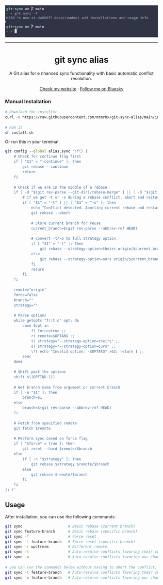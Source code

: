 ![hero](github.png)

---

<h1 align="center">git sync alias</h1>

<p align="center">
    A Git alias for e nhanced sync functionality with basic automatic conflict resolution.
    <br />
    <br />
    <a target="_blank" href="https://mat-m.com">Check my website</a>
    ·
    <a target="_blank" href="https://bsky.app/profile/mat-m.com">Follow me on Bluesky</a>
  </p>
</p>

### Manual Installation
```bash
# Download the installer
curl -O https://raw.githubusercontent.com/mtmr0x/git-sync-alias/main/install.sh

# Run it
sh install.sh
```

Or run this in your terminal:
```bash
git config --global alias.sync '!f() {
    # Check for continue flag first
    if [ "$1" = "-continue" ]; then
        git rebase --continue
        return
    fi

    # Check if we are in the middle of a rebase
    if [ -d "$(git rev-parse --git-dir)/rebase-merge" ] || [ -d "$(git rev-parse --git-dir)/rebase-apply" ]; then
        # If we get -t or -o during a rebase conflict, abort and restart with that strategy
        if [ "$1" = "-t" ] || [ "$1" = "-o" ]; then
            echo "Conflict detected. Aborting current rebase and restarting with $1 strategy..."
            git rebase --abort

            # Store current branch for reuse
            current_branch=$(git rev-parse --abbrev-ref HEAD)

            # Convert -t/-o to full strategy option
            if [ "$1" = "-t" ]; then
                git rebase --strategy-option=theirs origin/$current_branch
            else
                git rebase --strategy-option=ours origin/$current_branch
            fi
            return
        fi
    fi

    remote="origin"
    force=false
    branch=""
    strategy=""

    # Parse options
    while getopts "fr:t:o" opt; do
        case $opt in
            f) force=true ;;
            r) remote=$OPTARG ;;
            t) strategy="--strategy-option=theirs" ;;
            o) strategy="--strategy-option=ours" ;;
            \?) echo "Invalid option: -$OPTARG" >&2; return 1 ;;
        esac
    done

    # Shift past the options
    shift $((OPTIND-1))

    # Get branch name from argument or current branch
    if [ -n "$1" ]; then
        branch=$1
    else
        branch=$(git rev-parse --abbrev-ref HEAD)
    fi

    # Fetch from specified remote
    git fetch $remote

    # Perform sync based on force flag
    if [ "$force" = true ]; then
        git reset --hard $remote/$branch
    else
        if [ -n "$strategy" ]; then
            git rebase $strategy $remote/$branch
        else
            git rebase $remote/$branch
        fi
    fi
}; f'

```

## Usage

After installation, you can use the following commands:

```bash
git sync                     # Basic rebase (current branch)
git sync feature-branch      # Basic rebase (specific branch)
git sync -f                  # Force reset
git sync -f feature-branch   # Force reset (specific branch)
git sync -r upstream         # Different remote
git sync -t                  # Auto-resolve conflicts favoring their changes
git sync -o                  # Auto-resolve conflicts favoring our changes

# you can run the commands below without having to abort the conflict, the sync does it for you
git sync -t feature-branch   # Auto-resolve conflicts favoring their changes (specific branch)
git sync -o feature-branch   # Auto-resolve conflicts favoring our changes (specific branch)
```
